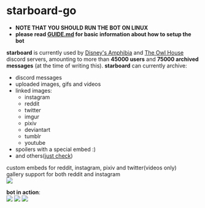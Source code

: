 # starboard-go
- **NOTE THAT YOU SHOULD RUN THE BOT ON LINUX**
- **please read [GUIDE.md](GUIDE.md) for basic information about how to setup the bot**   

**starboard** is currently used by [Disney's Amphibia](https://discord.gg/DJUqDnE) and [The Owl House](https://discord.gg/TheOwlHouse) discord servers, amounting to more than **45000 users** and **75000 archived messages** (at the time of writing this). 
**starboard** can currently archive:
 - discord messages
 - uploaded images, gifs and videos
 - linked images:
    - instagram
    - reddit  
    - twitter
    - imgur
    - pixiv
    - deviantart
    - tumblr
    - youtube
- spoilers with a special embed :)
- and others([just check](cogs/starboard/starboard.go))

custom embeds for reddit, instagram, pixiv and twitter(videos only)  
gallery support for both reddit and instagram  
![](https://i.imgur.com/d7JJ9oy.gif)

**bot in action**:  
![](https://i.imgur.com/iPcvHLu.png)
![](https://i.imgur.com/kPufViE.png)
![](https://i.imgur.com/gZAQwAJ.png)
